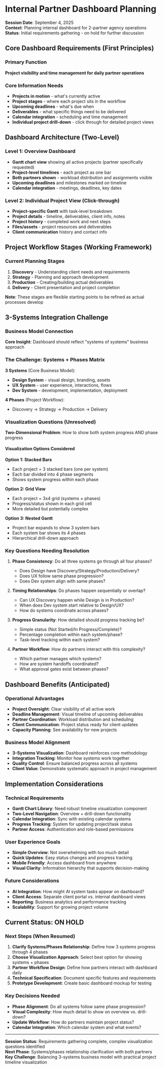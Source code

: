 # Internal Partner Dashboard Planning

**Session Date**: September 4, 2025  
**Context**: Planning internal dashboard for 2-partner agency operations  
**Status**: Initial requirements gathering - on hold for further discussion

## Core Dashboard Requirements (First Principles)

### Primary Function
**Project visibility and time management for daily partner operations**

### Core Information Needs
- **Projects in motion** - what's currently active
- **Project stages** - where each project sits in the workflow
- **Upcoming deadlines** - what's due when
- **Deliverables** - what specific things need to be delivered
- **Calendar integration** - scheduling and time management
- **Individual project drill-down** - click through for detailed project views

## Dashboard Architecture (Two-Level)

### Level 1: Overview Dashboard
- **Gantt chart view** showing all active projects (partner specifically requested)
- **Project-level timelines** - each project as one bar
- **Both partners shown** - workload distribution and assignments visible
- **Upcoming deadlines** and milestones marked on timeline
- **Calendar integration** - meetings, deadlines, key dates

### Level 2: Individual Project View (Click-through)
- **Project-specific Gantt** with task-level breakdown
- **Project details** - timeline, deliverables, client info, notes
- **Project history** - completed work and next steps
- **Files/assets** - project resources and deliverables
- **Client communication** history and contact info

## Project Workflow Stages (Working Framework)

### Current Planning Stages
1. **Discovery** - Understanding client needs and requirements
2. **Strategy** - Planning and approach development
3. **Production** - Creating/building actual deliverables
4. **Delivery** - Client presentation and project completion

**Note**: These stages are flexible starting points to be refined as actual processes develop

## 3-Systems Integration Challenge

### Business Model Connection
**Core Insight**: Dashboard should reflect "systems of systems" business approach

### The Challenge: Systems + Phases Matrix
**3 Systems** (Core Business Model):
- **Design System** - visual design, branding, assets
- **UX System** - user experience, interactions, flows
- **Dev System** - development, implementation, deployment

**4 Phases** (Project Workflow):
- Discovery → Strategy → Production → Delivery

### Visualization Questions (Unresolved)
**Two-Dimensional Problem**: How to show both system progress AND phase progress

#### Visualization Options Considered

**Option 1: Stacked Bars**
- Each project = 3 stacked bars (one per system)
- Each bar divided into 4 phase segments
- Shows system progress within each phase

**Option 2: Grid View**  
- Each project = 3x4 grid (systems × phases)
- Progress/status shown in each grid cell
- More detailed but potentially complex

**Option 3: Nested Gantt**
- Project bar expands to show 3 system bars
- Each system bar shows its 4 phases
- Hierarchical drill-down approach

### Key Questions Needing Resolution
1. **Phase Consistency**: Do all three systems go through all four phases?
   - Does Design have Discovery/Strategy/Production/Delivery?
   - Does UX follow same phase progression?
   - Does Dev system align with same phases?

2. **Timing Relationships**: Do phases happen sequentially or overlap?
   - Can UX Discovery happen while Design is in Production?
   - When does Dev system start relative to Design/UX?
   - How do systems coordinate across phases?

3. **Progress Granularity**: How detailed should progress tracking be?
   - Simple status (Not Started/In Progress/Complete)?
   - Percentage completion within each system/phase?
   - Task-level tracking within each system?

4. **Partner Workflow**: How do partners interact with this complexity?
   - Which partner manages which systems?
   - How are system handoffs coordinated?
   - What approval gates exist between phases?

## Dashboard Benefits (Anticipated)

### Operational Advantages
- **Project Oversight**: Clear visibility of all active work
- **Deadline Management**: Visual timeline of upcoming deliverables
- **Partner Coordination**: Workload distribution and scheduling
- **Client Communication**: Project status ready for client updates
- **Capacity Planning**: See availability for new projects

### Business Model Alignment
- **3-Systems Visualization**: Dashboard reinforces core methodology
- **Integration Tracking**: Monitor how systems work together
- **Quality Control**: Ensure balanced progress across all systems
- **Client Value**: Demonstrate systematic approach in project management

## Implementation Considerations

### Technical Requirements
- **Gantt Chart Library**: Need robust timeline visualization component
- **Two-Level Navigation**: Overview + drill-down functionality
- **Calendar Integration**: Sync with existing calendar systems
- **Progress Tracking**: System for updating project/task status
- **Partner Access**: Authentication and role-based permissions

### User Experience Goals
- **Simple Overview**: Not overwhelming with too much detail
- **Quick Updates**: Easy status changes and progress tracking
- **Mobile Friendly**: Access dashboard from anywhere
- **Visual Clarity**: Information hierarchy that supports decision-making

### Future Considerations
- **AI Integration**: How might AI system tasks appear on dashboard?
- **Client Access**: Separate client portal vs. internal dashboard views
- **Reporting**: Business analytics and performance tracking
- **Scalability**: Support for growing project volume

## Current Status: ON HOLD

### Next Steps (When Resumed)
1. **Clarify Systems/Phases Relationship**: Define how 3 systems progress through 4 phases
2. **Choose Visualization Approach**: Select best option for showing systems + phases
3. **Partner Workflow Design**: Define how partners interact with dashboard daily
4. **Technical Specification**: Document specific features and requirements
5. **Prototype Development**: Create basic dashboard mockup for testing

### Key Decisions Needed
- **Phase Alignment**: Do all systems follow same phase progression?
- **Visual Complexity**: How much detail to show on overview vs. drill-down?
- **Update Workflow**: How do partners maintain project status?
- **Calendar Integration**: Which calendar system and what events?

---

**Session Status**: Requirements gathering complete, complex visualization questions identified  
**Next Phase**: Systems/phases relationship clarification with both partners  
**Key Challenge**: Balancing 3-systems business model with practical project timeline visualization